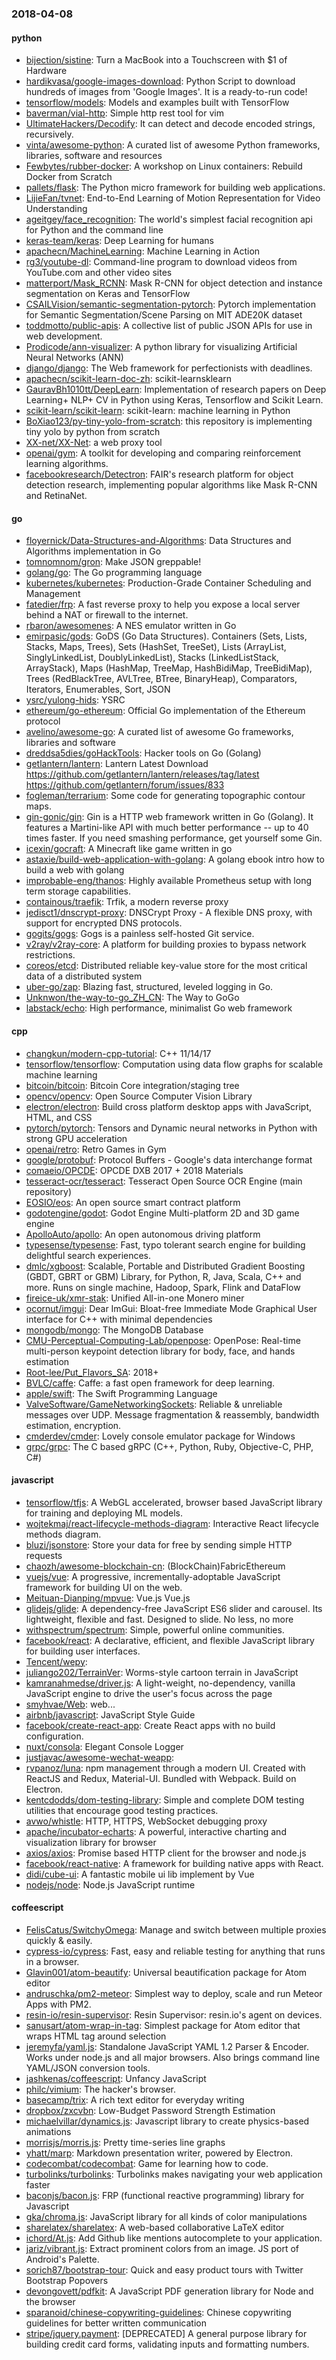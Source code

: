 ### 2018-04-08

#### python
* [bijection/sistine](https://github.com/bijection/sistine): Turn a MacBook into a Touchscreen with $1 of Hardware
* [hardikvasa/google-images-download](https://github.com/hardikvasa/google-images-download): Python Script to download hundreds of images from 'Google Images'. It is a ready-to-run code!
* [tensorflow/models](https://github.com/tensorflow/models): Models and examples built with TensorFlow
* [baverman/vial-http](https://github.com/baverman/vial-http): Simple http rest tool for vim
* [UltimateHackers/Decodify](https://github.com/UltimateHackers/Decodify): It can detect and decode encoded strings, recursively.
* [vinta/awesome-python](https://github.com/vinta/awesome-python): A curated list of awesome Python frameworks, libraries, software and resources
* [Fewbytes/rubber-docker](https://github.com/Fewbytes/rubber-docker): A workshop on Linux containers: Rebuild Docker from Scratch
* [pallets/flask](https://github.com/pallets/flask): The Python micro framework for building web applications.
* [LijieFan/tvnet](https://github.com/LijieFan/tvnet): End-to-End Learning of Motion Representation for Video Understanding
* [ageitgey/face_recognition](https://github.com/ageitgey/face_recognition): The world's simplest facial recognition api for Python and the command line
* [keras-team/keras](https://github.com/keras-team/keras): Deep Learning for humans
* [apachecn/MachineLearning](https://github.com/apachecn/MachineLearning): Machine Learning in Action
* [rg3/youtube-dl](https://github.com/rg3/youtube-dl): Command-line program to download videos from YouTube.com and other video sites
* [matterport/Mask_RCNN](https://github.com/matterport/Mask_RCNN): Mask R-CNN for object detection and instance segmentation on Keras and TensorFlow
* [CSAILVision/semantic-segmentation-pytorch](https://github.com/CSAILVision/semantic-segmentation-pytorch): Pytorch implementation for Semantic Segmentation/Scene Parsing on MIT ADE20K dataset
* [toddmotto/public-apis](https://github.com/toddmotto/public-apis): A collective list of public JSON APIs for use in web development.
* [Prodicode/ann-visualizer](https://github.com/Prodicode/ann-visualizer): A python library for visualizing Artificial Neural Networks (ANN)
* [django/django](https://github.com/django/django): The Web framework for perfectionists with deadlines.
* [apachecn/scikit-learn-doc-zh](https://github.com/apachecn/scikit-learn-doc-zh): scikit-learnsklearn 
* [GauravBh1010tt/DeepLearn](https://github.com/GauravBh1010tt/DeepLearn): Implementation of research papers on Deep Learning+ NLP+ CV in Python using Keras, Tensorflow and Scikit Learn.
* [scikit-learn/scikit-learn](https://github.com/scikit-learn/scikit-learn): scikit-learn: machine learning in Python
* [BoXiao123/py-tiny-yolo-from-scratch](https://github.com/BoXiao123/py-tiny-yolo-from-scratch): this repository is implementing tiny yolo by python from scratch
* [XX-net/XX-Net](https://github.com/XX-net/XX-Net): a web proxy tool
* [openai/gym](https://github.com/openai/gym): A toolkit for developing and comparing reinforcement learning algorithms.
* [facebookresearch/Detectron](https://github.com/facebookresearch/Detectron): FAIR's research platform for object detection research, implementing popular algorithms like Mask R-CNN and RetinaNet.

#### go
* [floyernick/Data-Structures-and-Algorithms](https://github.com/floyernick/Data-Structures-and-Algorithms): Data Structures and Algorithms implementation in Go
* [tomnomnom/gron](https://github.com/tomnomnom/gron): Make JSON greppable!
* [golang/go](https://github.com/golang/go): The Go programming language
* [kubernetes/kubernetes](https://github.com/kubernetes/kubernetes): Production-Grade Container Scheduling and Management
* [fatedier/frp](https://github.com/fatedier/frp): A fast reverse proxy to help you expose a local server behind a NAT or firewall to the internet.
* [rbaron/awesomenes](https://github.com/rbaron/awesomenes):  A NES emulator written in Go
* [emirpasic/gods](https://github.com/emirpasic/gods): GoDS (Go Data Structures). Containers (Sets, Lists, Stacks, Maps, Trees), Sets (HashSet, TreeSet), Lists (ArrayList, SinglyLinkedList, DoublyLinkedList), Stacks (LinkedListStack, ArrayStack), Maps (HashMap, TreeMap, HashBidiMap, TreeBidiMap), Trees (RedBlackTree, AVLTree, BTree, BinaryHeap), Comparators, Iterators, Enumerables, Sort, JSON
* [ysrc/yulong-hids](https://github.com/ysrc/yulong-hids):  YSRC 
* [ethereum/go-ethereum](https://github.com/ethereum/go-ethereum): Official Go implementation of the Ethereum protocol
* [avelino/awesome-go](https://github.com/avelino/awesome-go): A curated list of awesome Go frameworks, libraries and software
* [dreddsa5dies/goHackTools](https://github.com/dreddsa5dies/goHackTools): Hacker tools on Go (Golang)
* [getlantern/lantern](https://github.com/getlantern/lantern): Lantern Latest Download https://github.com/getlantern/lantern/releases/tag/latest  https://github.com/getlantern/forum/issues/833 
* [fogleman/terrarium](https://github.com/fogleman/terrarium): Some code for generating topographic contour maps.
* [gin-gonic/gin](https://github.com/gin-gonic/gin): Gin is a HTTP web framework written in Go (Golang). It features a Martini-like API with much better performance -- up to 40 times faster. If you need smashing performance, get yourself some Gin.
* [icexin/gocraft](https://github.com/icexin/gocraft): A Minecraft like game written in go
* [astaxie/build-web-application-with-golang](https://github.com/astaxie/build-web-application-with-golang): A golang ebook intro how to build a web with golang
* [improbable-eng/thanos](https://github.com/improbable-eng/thanos): Highly available Prometheus setup with long term storage capabilities.
* [containous/traefik](https://github.com/containous/traefik): Trfik, a modern reverse proxy
* [jedisct1/dnscrypt-proxy](https://github.com/jedisct1/dnscrypt-proxy): DNSCrypt Proxy - A flexible DNS proxy, with support for encrypted DNS protocols.
* [gogits/gogs](https://github.com/gogits/gogs): Gogs is a painless self-hosted Git service.
* [v2ray/v2ray-core](https://github.com/v2ray/v2ray-core): A platform for building proxies to bypass network restrictions.
* [coreos/etcd](https://github.com/coreos/etcd): Distributed reliable key-value store for the most critical data of a distributed system
* [uber-go/zap](https://github.com/uber-go/zap): Blazing fast, structured, leveled logging in Go.
* [Unknwon/the-way-to-go_ZH_CN](https://github.com/Unknwon/the-way-to-go_ZH_CN): The Way to GoGo 
* [labstack/echo](https://github.com/labstack/echo): High performance, minimalist Go web framework

#### cpp
* [changkun/modern-cpp-tutorial](https://github.com/changkun/modern-cpp-tutorial):   C++ 11/14/17
* [tensorflow/tensorflow](https://github.com/tensorflow/tensorflow): Computation using data flow graphs for scalable machine learning
* [bitcoin/bitcoin](https://github.com/bitcoin/bitcoin): Bitcoin Core integration/staging tree
* [opencv/opencv](https://github.com/opencv/opencv): Open Source Computer Vision Library
* [electron/electron](https://github.com/electron/electron): Build cross platform desktop apps with JavaScript, HTML, and CSS
* [pytorch/pytorch](https://github.com/pytorch/pytorch): Tensors and Dynamic neural networks in Python with strong GPU acceleration
* [openai/retro](https://github.com/openai/retro): Retro Games in Gym
* [google/protobuf](https://github.com/google/protobuf): Protocol Buffers - Google's data interchange format
* [comaeio/OPCDE](https://github.com/comaeio/OPCDE): OPCDE DXB 2017 + 2018 Materials
* [tesseract-ocr/tesseract](https://github.com/tesseract-ocr/tesseract): Tesseract Open Source OCR Engine (main repository)
* [EOSIO/eos](https://github.com/EOSIO/eos): An open source smart contract platform
* [godotengine/godot](https://github.com/godotengine/godot): Godot Engine  Multi-platform 2D and 3D game engine
* [ApolloAuto/apollo](https://github.com/ApolloAuto/apollo): An open autonomous driving platform
* [typesense/typesense](https://github.com/typesense/typesense): Fast, typo tolerant search engine for building delightful search experiences.
* [dmlc/xgboost](https://github.com/dmlc/xgboost): Scalable, Portable and Distributed Gradient Boosting (GBDT, GBRT or GBM) Library, for Python, R, Java, Scala, C++ and more. Runs on single machine, Hadoop, Spark, Flink and DataFlow
* [fireice-uk/xmr-stak](https://github.com/fireice-uk/xmr-stak): Unified All-in-one Monero miner
* [ocornut/imgui](https://github.com/ocornut/imgui): Dear ImGui: Bloat-free Immediate Mode Graphical User interface for C++ with minimal dependencies
* [mongodb/mongo](https://github.com/mongodb/mongo): The MongoDB Database
* [CMU-Perceptual-Computing-Lab/openpose](https://github.com/CMU-Perceptual-Computing-Lab/openpose): OpenPose: Real-time multi-person keypoint detection library for body, face, and hands estimation
* [Root-lee/Put_Flavors_SA](https://github.com/Root-lee/Put_Flavors_SA): 2018+
* [BVLC/caffe](https://github.com/BVLC/caffe): Caffe: a fast open framework for deep learning.
* [apple/swift](https://github.com/apple/swift): The Swift Programming Language
* [ValveSoftware/GameNetworkingSockets](https://github.com/ValveSoftware/GameNetworkingSockets): Reliable & unreliable messages over UDP. Message fragmentation & reassembly, bandwidth estimation, encryption.
* [cmderdev/cmder](https://github.com/cmderdev/cmder): Lovely console emulator package for Windows
* [grpc/grpc](https://github.com/grpc/grpc): The C based gRPC (C++, Python, Ruby, Objective-C, PHP, C#)

#### javascript
* [tensorflow/tfjs](https://github.com/tensorflow/tfjs): A WebGL accelerated, browser based JavaScript library for training and deploying ML models.
* [wojtekmaj/react-lifecycle-methods-diagram](https://github.com/wojtekmaj/react-lifecycle-methods-diagram): Interactive React lifecycle methods diagram.
* [bluzi/jsonstore](https://github.com/bluzi/jsonstore):   Store your data for free by sending simple HTTP requests
* [chaozh/awesome-blockchain-cn](https://github.com/chaozh/awesome-blockchain-cn): (BlockChain)FabricEthereum
* [vuejs/vue](https://github.com/vuejs/vue):  A progressive, incrementally-adoptable JavaScript framework for building UI on the web.
* [Meituan-Dianping/mpvue](https://github.com/Meituan-Dianping/mpvue):  Vue.js  Vue.js 
* [glidejs/glide](https://github.com/glidejs/glide): A dependency-free JavaScript ES6 slider and carousel. Its lightweight, flexible and fast. Designed to slide. No less, no more
* [withspectrum/spectrum](https://github.com/withspectrum/spectrum): Simple, powerful online communities.
* [facebook/react](https://github.com/facebook/react): A declarative, efficient, and flexible JavaScript library for building user interfaces.
* [Tencent/wepy](https://github.com/Tencent/wepy): 
* [juliango202/TerrainVer](https://github.com/juliango202/TerrainVer): Worms-style cartoon terrain in JavaScript
* [kamranahmedse/driver.js](https://github.com/kamranahmedse/driver.js): A light-weight, no-dependency, vanilla JavaScript engine to drive the user's focus across the page
* [smyhvae/Web](https://github.com/smyhvae/Web): web...
* [airbnb/javascript](https://github.com/airbnb/javascript): JavaScript Style Guide
* [facebook/create-react-app](https://github.com/facebook/create-react-app): Create React apps with no build configuration.
* [nuxt/consola](https://github.com/nuxt/consola):  Elegant Console Logger
* [justjavac/awesome-wechat-weapp](https://github.com/justjavac/awesome-wechat-weapp):  
* [rvpanoz/luna](https://github.com/rvpanoz/luna): npm management through a modern UI. Created with ReactJS and Redux, Material-UI. Bundled with Webpack. Build on Electron. 
* [kentcdodds/dom-testing-library](https://github.com/kentcdodds/dom-testing-library):  Simple and complete DOM testing utilities that encourage good testing practices.
* [avwo/whistle](https://github.com/avwo/whistle): HTTP, HTTPS, WebSocket debugging proxy
* [apache/incubator-echarts](https://github.com/apache/incubator-echarts): A powerful, interactive charting and visualization library for browser
* [axios/axios](https://github.com/axios/axios): Promise based HTTP client for the browser and node.js
* [facebook/react-native](https://github.com/facebook/react-native): A framework for building native apps with React.
* [didi/cube-ui](https://github.com/didi/cube-ui):  A fantastic mobile ui lib implement by Vue
* [nodejs/node](https://github.com/nodejs/node): Node.js JavaScript runtime 

#### coffeescript
* [FelisCatus/SwitchyOmega](https://github.com/FelisCatus/SwitchyOmega): Manage and switch between multiple proxies quickly & easily.
* [cypress-io/cypress](https://github.com/cypress-io/cypress): Fast, easy and reliable testing for anything that runs in a browser.
* [Glavin001/atom-beautify](https://github.com/Glavin001/atom-beautify):  Universal beautification package for Atom editor
* [andruschka/pm2-meteor](https://github.com/andruschka/pm2-meteor): Simplest way to deploy, scale and run Meteor Apps with PM2.
* [resin-io/resin-supervisor](https://github.com/resin-io/resin-supervisor): Resin Supervisor: resin.io's agent on devices.
* [sanusart/atom-wrap-in-tag](https://github.com/sanusart/atom-wrap-in-tag): Simplest package for Atom editor that wraps HTML tag around selection
* [jeremyfa/yaml.js](https://github.com/jeremyfa/yaml.js): Standalone JavaScript YAML 1.2 Parser & Encoder. Works under node.js and all major browsers. Also brings command line YAML/JSON conversion tools.
* [jashkenas/coffeescript](https://github.com/jashkenas/coffeescript): Unfancy JavaScript
* [philc/vimium](https://github.com/philc/vimium): The hacker's browser.
* [basecamp/trix](https://github.com/basecamp/trix): A rich text editor for everyday writing
* [dropbox/zxcvbn](https://github.com/dropbox/zxcvbn): Low-Budget Password Strength Estimation
* [michaelvillar/dynamics.js](https://github.com/michaelvillar/dynamics.js): Javascript library to create physics-based animations
* [morrisjs/morris.js](https://github.com/morrisjs/morris.js): Pretty time-series line graphs
* [yhatt/marp](https://github.com/yhatt/marp): Markdown presentation writer, powered by Electron.
* [codecombat/codecombat](https://github.com/codecombat/codecombat): Game for learning how to code.
* [turbolinks/turbolinks](https://github.com/turbolinks/turbolinks): Turbolinks makes navigating your web application faster
* [baconjs/bacon.js](https://github.com/baconjs/bacon.js): FRP (functional reactive programming) library for Javascript
* [gka/chroma.js](https://github.com/gka/chroma.js): JavaScript library for all kinds of color manipulations
* [sharelatex/sharelatex](https://github.com/sharelatex/sharelatex): A web-based collaborative LaTeX editor
* [ichord/At.js](https://github.com/ichord/At.js): Add Github like mentions autocomplete to your application.
* [jariz/vibrant.js](https://github.com/jariz/vibrant.js): Extract prominent colors from an image. JS port of Android's Palette.
* [sorich87/bootstrap-tour](https://github.com/sorich87/bootstrap-tour): Quick and easy product tours with Twitter Bootstrap Popovers
* [devongovett/pdfkit](https://github.com/devongovett/pdfkit): A JavaScript PDF generation library for Node and the browser
* [sparanoid/chinese-copywriting-guidelines](https://github.com/sparanoid/chinese-copywriting-guidelines): Chinese copywriting guidelines for better written communication
* [stripe/jquery.payment](https://github.com/stripe/jquery.payment): [DEPRECATED] A general purpose library for building credit card forms, validating inputs and formatting numbers.
